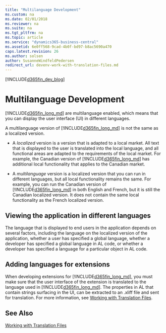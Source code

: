 ```yaml
---
title: "Multilanguage Development"
ms.custom: na
ms.date: 02/01/2018
ms.reviewer: na
ms.suite: na
ms.tgt_pltfrm: na
ms.topic: article
ms.service: "dynamics365-business-central"
ms.assetid: 6e0ff568-9cad-4b0f-bd97-b8ac5690a470
caps.latest.revision: 26
ms.author: solsen
author: SusanneWindfeldPedersen
redirect_url: devenv-work-with-translation-files.md
---
```


[!INCLUDE[d365fin_dev_blog](includes/d365fin_dev_blog.md)]

# Multilanguage Development
[!INCLUDE[d365fin_long_md](includes/d365fin_long_md.md)] are multilanguage enabled, which means that you can display the user interface (UI) in different languages.  

A multilanguage version of [!INCLUDE[d365fin_long_md](includes/d365fin_long_md.md)] is not the same as a localized version.  
  
-   A *localized* version is a version that is adapted to a local market. All text that is displayed to the user is translated into the local language, and all functional areas are adapted to the requirements of the local market. For example, the Canadian version of [!INCLUDE[d365fin_long_md](includes/d365fin_long_md.md)] has additional local functionality that applies to the Canadian market.  
  
-   A *multilanguage* version is a localized version that you can run in different languages, but all local functionality remains the same. For example, you can run the Canadian version of [!INCLUDE[d365fin_long_md](includes/d365fin_long_md.md)] in both English and French, but it is still the Canadian localized version. It does not contain the same local functionality as the French localized version.  
  
## Viewing the application in different languages  
 The language that is displayed to end users in the application depends on several factors, including the language on the localized version of the application, whether a user has specified a global language, whether a developer has specified a global language in AL code, or whether a developer has specified a language for a particular object in AL code. 
  
## Adding languages for extensions
When developing extensions for [!INCLUDE[d365fin_long_md](includes/d365fin_long_md.md)], you must make sure that the user interface of the extension is translated to the language used in [!INCLUDE[d365fin_long_md](includes/d365fin_long_md.md)]. The properties in AL that contain strings surfacing in the UI, can be extracted to an .xliff file and sent for translation. For more information, see [Working with Translation Files](devenv-work-with-translation-files.md).

## See Also
[Working with Translation Files](devenv-work-with-translation-files.md)  